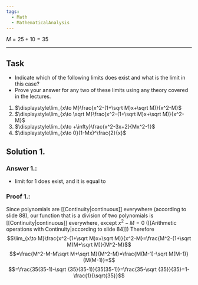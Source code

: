 ```yaml
---
tags:
  - Math
  - MathematicalAnalysis
---
```

$M = 25 + 10 = 35$

---
## Task
- Indicate which of the following limits does exist and what is the limit in this case? 
- Prove your answer for any two of these limits using any theory covered in the lectures.
1. $\displaystyle\lim_{x\to M}\frac{x^2-(1+\sqrt M)x+\sqrt M)}{x^2-M}$ 
2. $\displaystyle\lim_{x\to \sqrt M}\frac{x^2-(1+\sqrt M)x+\sqrt M)}{x^2-M}$ 
3. $\displaystyle\lim_{x\to +\infty}\frac{x^2-3x+2}{Mx^2-1}$ 
4. $\displaystyle\lim_{x\to 0}(1-Mx)^\frac{2}{x}$  
## Solution 1.
### Answer 1.:
- limit for 1 does exist, and it is equal to 
### Proof 1.:
Since polynomials are [[Continuity|continuous]] everywhere (according to slide 88), our function that is a division of two polynomials is [[Continuity|continuous]] everywhere, except $x^2-M=0$ ([[Arithmetic operations with Continuity|according to slide 84]])
Therefore 
$$\lim_{x\to M}\frac{x^2-(1+\sqrt M)x+\sqrt M)}{x^2-M}=\frac{M^2-(1+\sqrt M)M+\sqrt M)}{M^2-M}$$
$$=\frac{M^2-M-M\sqrt M+\sqrt M}{M^2-M}=\frac{M(M-1)-\sqrt M(M-1)}{M(M-1)}=$$$$=\frac{35(35-1)-\sqrt {35}(35-1)}{35(35-1)}=\frac{35-\sqrt {35}}{35}=1-\frac{1}{\sqrt{35}}$$